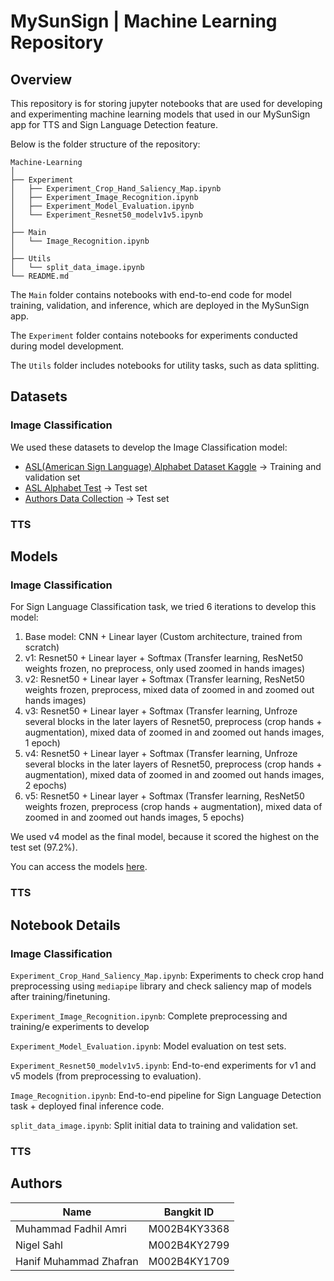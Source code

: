 # MySunSign | Machine Learning Repository

## Overview
This repository is for storing jupyter notebooks that are used for developing and experimenting machine learning models that used in our MySunSign app for TTS and Sign Language Detection feature.

Below is the folder structure of the repository:
```
Machine-Learning
│ 
├── Experiment
│   ├── Experiment_Crop_Hand_Saliency_Map.ipynb
│   ├── Experiment_Image_Recognition.ipynb
│   ├── Experiment_Model_Evaluation.ipynb
│   └── Experiment_Resnet50_modelv1v5.ipynb
│
├── Main
│   └── Image_Recognition.ipynb
│
├── Utils
│   └── split_data_image.ipynb   
└── README.md
```

The `Main` folder contains notebooks with end-to-end code for model training, validation, and inference, which are deployed in the MySunSign app.

The `Experiment` folder contains notebooks for experiments conducted during model development.

The `Utils` folder includes notebooks for utility tasks, such as data splitting.

## Datasets

### Image Classification
We used these datasets to develop the Image Classification model:
- [ASL(American Sign Language) Alphabet Dataset Kaggle](https://www.kaggle.com/datasets/debashishsau/aslamerican-sign-language-aplhabet-dataset) -> Training and validation set
- [ASL Alphabet Test](https://www.kaggle.com/datasets/danrasband/asl-alphabet-test?select=W) -> Test set
- [Authors Data Collection](https://drive.google.com/drive/folders/1C8Mdt693a2gOh02DkB6v5cn_w879ER3x?usp=sharing) -> Test set

### TTS

## Models

### Image Classification
For Sign Language Classification task, we tried 6 iterations to develop this model:

1. Base model: CNN + Linear layer (Custom architecture, trained from scratch)
2. v1: Resnet50 + Linear layer + Softmax (Transfer learning, ResNet50 weights frozen, no preprocess, only used zoomed in hands images)
3. v2: Resnet50 + Linear layer + Softmax (Transfer learning, ResNet50 weights frozen, preprocess, mixed data of zoomed in and zoomed out hands images)
4. v3: Resnet50 + Linear layer + Softmax (Transfer learning, Unfroze several blocks in the later layers of Resnet50, preprocess (crop hands + augmentation), mixed data of zoomed in and zoomed out hands images, 1 epoch)
5. v4: Resnet50 + Linear layer + Softmax (Transfer learning, Unfroze several blocks in the later layers of Resnet50, preprocess (crop hands + augmentation), mixed data of zoomed in and zoomed out hands images, 2 epochs)
6. v5: Resnet50 + Linear layer + Softmax (Transfer learning, ResNet50 weights frozen, preprocess (crop hands + augmentation), mixed data of zoomed in and zoomed out hands images, 5 epochs)

We used v4 model as the final model, because it scored the highest on the test set (97.2%).

You can access the models [here](https://drive.google.com/drive/folders/1_AdyiJEpuFgQhDOjNsfsBfCBzRs_8b_U?usp=sharing).

### TTS

## Notebook Details

### Image Classification
`Experiment_Crop_Hand_Saliency_Map.ipynb`: Experiments to check crop hand preprocessing using `mediapipe` library and check saliency map of models after training/finetuning.

`Experiment_Image_Recognition.ipynb`: Complete preprocessing and training/e experiments to develop 

`Experiment_Model_Evaluation.ipynb`: Model evaluation on test sets.

`Experiment_Resnet50_modelv1v5.ipynb`: End-to-end experiments for v1 and v5 models (from preprocessing to evaluation).

`Image_Recognition.ipynb`: End-to-end pipeline for Sign Language Detection task + deployed final inference code.

`split_data_image.ipynb`: Split initial data to training and validation set.

### TTS


## Authors
| Name                      | Bangkit ID   | 
| --------------------------| ------------ |
| Muhammad Fadhil Amri      | M002B4KY3368 |           
| Nigel Sahl                | M002B4KY2799 | 
| Hanif Muhammad Zhafran    | M002B4KY1709 |